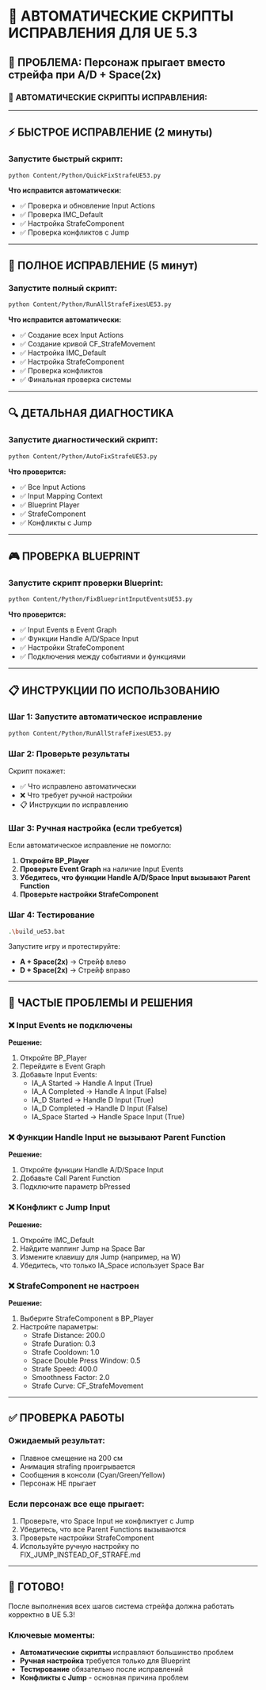 # 🤖 АВТОМАТИЧЕСКИЕ СКРИПТЫ ИСПРАВЛЕНИЯ ДЛЯ UE 5.3

## 🎯 **ПРОБЛЕМА: Персонаж прыгает вместо стрейфа при A/D + Space(2x)**

### 🚀 **АВТОМАТИЧЕСКИЕ СКРИПТЫ ИСПРАВЛЕНИЯ:**

---

## ⚡ **БЫСТРОЕ ИСПРАВЛЕНИЕ (2 минуты)**

### Запустите быстрый скрипт:
```bash
python Content/Python/QuickFixStrafeUE53.py
```

**Что исправится автоматически:**
- ✅ Проверка и обновление Input Actions
- ✅ Проверка IMC_Default
- ✅ Настройка StrafeComponent
- ✅ Проверка конфликтов с Jump

---

## 🔧 **ПОЛНОЕ ИСПРАВЛЕНИЕ (5 минут)**

### Запустите полный скрипт:
```bash
python Content/Python/RunAllStrafeFixesUE53.py
```

**Что исправится автоматически:**
- ✅ Создание всех Input Actions
- ✅ Создание кривой CF_StrafeMovement
- ✅ Настройка IMC_Default
- ✅ Настройка StrafeComponent
- ✅ Проверка конфликтов
- ✅ Финальная проверка системы

---

## 🔍 **ДЕТАЛЬНАЯ ДИАГНОСТИКА**

### Запустите диагностический скрипт:
```bash
python Content/Python/AutoFixStrafeUE53.py
```

**Что проверится:**
- ✅ Все Input Actions
- ✅ Input Mapping Context
- ✅ Blueprint Player
- ✅ StrafeComponent
- ✅ Конфликты с Jump

---

## 🎮 **ПРОВЕРКА BLUEPRINT**

### Запустите скрипт проверки Blueprint:
```bash
python Content/Python/FixBlueprintInputEventsUE53.py
```

**Что проверится:**
- ✅ Input Events в Event Graph
- ✅ Функции Handle A/D/Space Input
- ✅ Настройки StrafeComponent
- ✅ Подключения между событиями и функциями

---

## 📋 **ИНСТРУКЦИИ ПО ИСПОЛЬЗОВАНИЮ**

### **Шаг 1: Запустите автоматическое исправление**
```bash
python Content/Python/RunAllStrafeFixesUE53.py
```

### **Шаг 2: Проверьте результаты**
Скрипт покажет:
- ✅ Что исправлено автоматически
- ❌ Что требует ручной настройки
- 📋 Инструкции по исправлению

### **Шаг 3: Ручная настройка (если требуется)**
Если автоматическое исправление не помогло:

1. **Откройте BP_Player**
2. **Проверьте Event Graph** на наличие Input Events
3. **Убедитесь, что функции Handle A/D/Space Input вызывают Parent Function**
4. **Проверьте настройки StrafeComponent**

### **Шаг 4: Тестирование**
```bash
.\build_ue53.bat
```

Запустите игру и протестируйте:
- **A + Space(2x)** → Стрейф влево
- **D + Space(2x)** → Стрейф вправо

---

## 🚨 **ЧАСТЫЕ ПРОБЛЕМЫ И РЕШЕНИЯ**

### ❌ **Input Events не подключены**
**Решение:**
1. Откройте BP_Player
2. Перейдите в Event Graph
3. Добавьте Input Events:
   - IA_A Started → Handle A Input (True)
   - IA_A Completed → Handle A Input (False)
   - IA_D Started → Handle D Input (True)
   - IA_D Completed → Handle D Input (False)
   - IA_Space Started → Handle Space Input (True)

### ❌ **Функции Handle Input не вызывают Parent Function**
**Решение:**
1. Откройте функции Handle A/D/Space Input
2. Добавьте Call Parent Function
3. Подключите параметр bPressed

### ❌ **Конфликт с Jump Input**
**Решение:**
1. Откройте IMC_Default
2. Найдите маппинг Jump на Space Bar
3. Измените клавишу для Jump (например, на W)
4. Убедитесь, что только IA_Space использует Space Bar

### ❌ **StrafeComponent не настроен**
**Решение:**
1. Выберите StrafeComponent в BP_Player
2. Настройте параметры:
   - Strafe Distance: 200.0
   - Strafe Duration: 0.3
   - Strafe Cooldown: 1.0
   - Space Double Press Window: 0.5
   - Strafe Speed: 400.0
   - Smoothness Factor: 2.0
   - Strafe Curve: CF_StrafeMovement

---

## ✅ **ПРОВЕРКА РАБОТЫ**

### **Ожидаемый результат:**
- Плавное смещение на 200 см
- Анимация strafing проигрывается
- Сообщения в консоли (Cyan/Green/Yellow)
- Персонаж НЕ прыгает

### **Если персонаж все еще прыгает:**
1. Проверьте, что Space Input не конфликтует с Jump
2. Убедитесь, что все Parent Functions вызываются
3. Проверьте настройки StrafeComponent
4. Используйте ручную настройку по FIX_JUMP_INSTEAD_OF_STRAFE.md

---

## 🎯 **ГОТОВО!**

После выполнения всех шагов система стрейфа должна работать корректно в UE 5.3!

### **Ключевые моменты:**
- **Автоматические скрипты** исправляют большинство проблем
- **Ручная настройка** требуется только для Blueprint
- **Тестирование** обязательно после исправлений
- **Конфликты с Jump** - основная причина проблем


